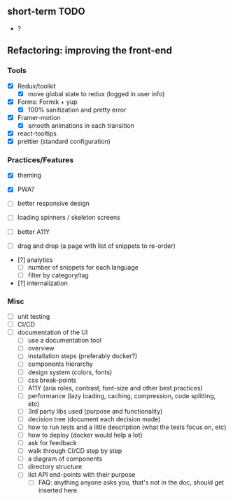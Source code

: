 ## short-term TODO

- ?

## Refactoring: improving the front-end

### Tools

- [x] Redux/toolkit
  - [x] move global state to redux (logged in user info)
- [x] Forms: Formik + yup
  - [X] 100% sanitization and pretty error
- [x] Framer-motion
  - [x] smooth animations in each transition
- [x] react-tooltips
- [x] prettier (standard configuration)

### Practices/Features

- [x] theming
- [x] PWA?

- [ ] better responsive design
- [ ] loading spinners / skeleton screens
- [ ] better A11Y

- [ ] drag and drop (a page with list of snippets to re-order)
- [?] analytics
  - [ ] number of snippets for each language
  - [ ] filter by category/tag

- [?] internalization

### Misc

- [ ] unit testing
- [ ] CI/CD
- [ ] documentation of the UI
  - [ ] use a documentation tool
  - [ ] overview
  - [ ] installation steps (preferably docker?)
  - [ ] components hierarchy
  - [ ] design system (colors, fonts)
  - [ ] css break-points
  - [ ] A11Y (aria roles, contrast, font-size and other best practices)
  - [ ] performance (lazy loading, caching, compression, code splitting, etc)
  - [ ] 3rd party libs used (purpose and functionality)
  - [ ] decision tree (document each decision made)
  - [ ] how to run tests and a little description (what the tests focus on, etc)
  - [ ] how to deploy (docker would help a lot)
  - [ ] ask for feedback
  - [ ] walk through CI/CD step by step
  - [ ] a diagram of components
  - [ ] directory structure
  - [ ] list API end-points with their purpose
    - [ ] FAQ: anything anyone asks you, that's not in the doc, should get inserted here.
